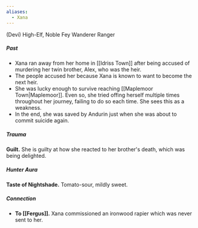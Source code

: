 ```yaml
---
aliases:
  - Xana
---
```

(Devi)
High-Elf, Noble
Fey Wanderer Ranger

##### Past
- Xana ran away from her home in [[Idriss Town]] after being accused of murdering her twin brother, Alex, who was the heir.
- The people accused her because Xana is known to want to become the next heir.
- She was lucky enough to survive reaching [[Maplemoor Town|Maplemoor]]. Even so, she tried offing herself multiple times throughout her journey, failing to do so each time. She sees this as a weakness.
- In the end, she was saved by Andurin just when she was about to commit suicide again.
##### Trauma
**Guilt.** She is guilty at how she reacted to her brother's death, which was being delighted.
##### Hunter Aura
**Taste of Nightshade.** Tomato-sour, mildly sweet.
##### Connection
- **To [[Fergus]].** Xana commissioned an ironwood rapier which was never sent to her.
